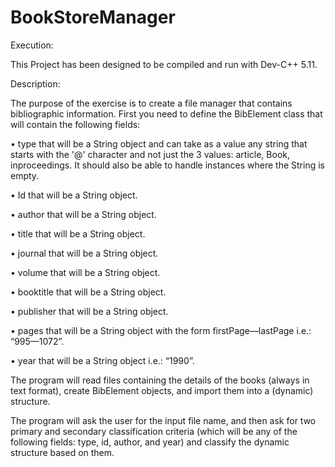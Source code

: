 # BookStoreManager

Execution:

This Project has been designed to be compiled and run with Dev-C++ 5.11.




Description:

The purpose of the exercise is to create a file manager that contains bibliographic information. First you need to define the BibElement class that will contain the following fields:

•	type that will be a String object and can take as a value any string that starts with the '@' character and not just the 3 values: article, Book, inproceedings. It should also be able to handle instances where the String is empty.

•	Id that will be a String object.

•	author that will be a String object.

•	title that will be a String object.

•	journal that will be a String object.

•	volume that will be a String object.

•	booktitle that will be a String object.

•	publisher that will be a String object.

•	pages that will be a String object with the form firstPage—lastPage i.e.: “995—1072”.

•	year that will be a String object i.e.: “1990”.


The program will read files containing the details of the books (always in text format), create BibElement objects, and import them into a (dynamic) structure.

The program will ask the user for the input file name, and then ask for two primary and secondary classification criteria (which will be any of the following fields: type, id, author, and year) and classify the dynamic structure based on them.

